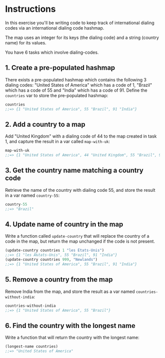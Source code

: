 # Instructions

In this exercise you'll be writing code to keep track of international dialing codes via an international dialing code hashmap.

The map uses an integer for its keys (the dialing code) and a string (country name) for its values.

You have 6 tasks which involve dialing-codes.

## 1. Create a pre-populated hashmap

There exists a pre-populated hashmap which contains the following 3 dialing codes: "United States of America" which has a code of 1, "Brazil" which has a code of 55 and "India" which has a code of 91. Define the `countries` var to store the pre-populated hashmap:

```clojure
countries
;;=> {1 "United States of America", 55 "Brazil", 91 "India"}
```

## 2. Add a country to a map

Add "United Kingdom" with a dialing code of 44 to the map created in task 1, and capture the result in a var called `map-with-uk`:

```clojure
map-with-uk
;;=> {1 "United States of America", 44 "United Kingdom", 55 "Brazil", 91 "India"}
```

## 3. Get the country name matching a country code

Retrieve the name of the country with dialing code 55, and store the result in a var named `country-55`:

```clojure
country-55
;;=> "Brazil"
```

## 4. Update name of country in the map

Write a function called `update-country` that will replace the country of a code in the map, but return the map unchanged if the code is not present.

```clojure
(update-country countries 1 "les États-Unis")
;;=> {1 "les Ã‰tats-Unis", 55 "Brazil", 91 "India"}
(update-country countries 999, "Newlands")
;;=> {1 "United States of America", 55 "Brazil", 91 "India"}
```

## 5. Remove a country from the map

Remove India from the map, and store the result as a var named `countries-without-india`:

```clojure
countries-without-india
;;=> {1 "United States of America", 55 "Brazil"}
```

## 6. Find the country with the longest name

Write a function that will return the country with the longest name:

```clojure
(longest-name countries)
;;=> "United States of America"
```
